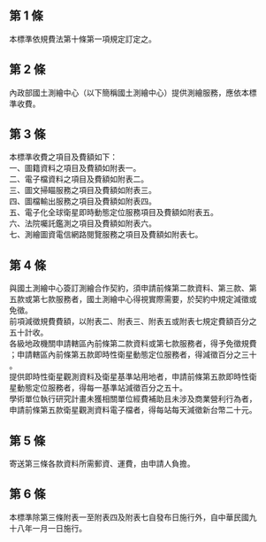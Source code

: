 第 1 條
-------
本標準依規費法第十條第一項規定訂定之。

第 2 條
-------
內政部國土測繪中心（以下簡稱國土測繪中心）提供測繪服務，應依本標  
準收費。

第 3 條
-------
本標準收費之項目及費額如下：  
一、圖籍資料之項目及費額如附表一。  
二、電子檔資料之項目及費額如附表二。  
三、圖文掃瞄服務之項目及費額如附表三。  
四、圖檔輸出服務之項目及費額如附表四。  
五、電子化全球衛星即時動態定位服務項目及費額如附表五。  
六、法院囑託鑑測之項目及費額如附表六。  
七、測繪圖資電信網路閱覽服務之項目及費額如附表七。

第 4 條
-------
與國土測繪中心簽訂測繪合作契約，須申請前條第二款資料、第三款、第  
五款或第七款服務者，國土測繪中心得視實際需要，於契約中規定減徵或  
免徵。  
前項減徵規費費額，以附表二、附表三、附表五或附表七規定費額百分之  
五十計收。  
各級地政機關申請轄區內前條第二款資料或第七款服務者，得予免徵規費  
；申請轄區內前條第五款即時性衛星動態定位服務者，得減徵百分之三十  
。  
提供即時性衛星觀測資料及衛星基準站用地者，申請前條第五款即時性衛  
星動態定位服務者，得每一基準站減徵百分之五十。  
學術單位執行研究計畫未獲相關單位經費補助且未涉及商業營利行為者，  
申請前條第五款衛星觀測資料電子檔者，得每站每天減徵新台幣二十元。

第 5 條
-------
寄送第三條各款資料所需郵資、運費，由申請人負擔。

第 6 條
-------
本標準除第三條附表一至附表四及附表七自發布日施行外，自中華民國九  
十八年一月一日施行。

